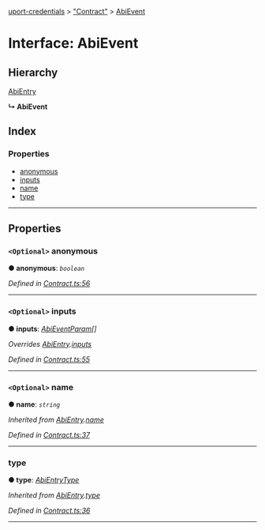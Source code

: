 [uport-credentials](../README.md) > ["Contract"](../modules/_contract_.md) > [AbiEvent](../interfaces/_contract_.abievent.md)

# Interface: AbiEvent

## Hierarchy

 [AbiEntry](_contract_.abientry.md)

**↳ AbiEvent**

## Index

### Properties

* [anonymous](_contract_.abievent.md#anonymous)
* [inputs](_contract_.abievent.md#inputs)
* [name](_contract_.abievent.md#name)
* [type](_contract_.abievent.md#type)

---

## Properties

<a id="anonymous"></a>

### `<Optional>` anonymous

**● anonymous**: *`boolean`*

*Defined in [Contract.ts:56](https://github.com/uport-project/uport-credentials/blob/25b41e5/src/Contract.ts#L56)*

___
<a id="inputs"></a>

### `<Optional>` inputs

**● inputs**: *[AbiEventParam](_contract_.abieventparam.md)[]*

*Overrides [AbiEntry](_contract_.abientry.md).[inputs](_contract_.abientry.md#inputs)*

*Defined in [Contract.ts:55](https://github.com/uport-project/uport-credentials/blob/25b41e5/src/Contract.ts#L55)*

___
<a id="name"></a>

### `<Optional>` name

**● name**: *`string`*

*Inherited from [AbiEntry](_contract_.abientry.md).[name](_contract_.abientry.md#name)*

*Defined in [Contract.ts:37](https://github.com/uport-project/uport-credentials/blob/25b41e5/src/Contract.ts#L37)*

___
<a id="type"></a>

###  type

**● type**: *[AbiEntryType](../enums/_contract_.abientrytype.md)*

*Inherited from [AbiEntry](_contract_.abientry.md).[type](_contract_.abientry.md#type)*

*Defined in [Contract.ts:36](https://github.com/uport-project/uport-credentials/blob/25b41e5/src/Contract.ts#L36)*

___

